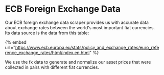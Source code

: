 # ECB Foreign Exchange Data

Our ECB foreign exchange data scraper provides us with accurate data about exchange rates between the world's most important fiat currencies. Its data source is the data from this table:

{% embed url="https://www.ecb.europa.eu/stats/policy_and_exchange_rates/euro_reference_exchange_rates/html/index.en.html" %}

We use the fx data to generate and normalize our asset prices that were collected in pairs with different fiat currencies.
